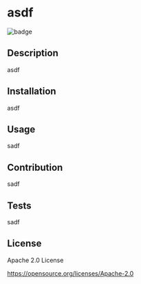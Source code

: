 # asdf


<img title="badge" alt="badge" src="https://img.shields.io/badge/License-Apache_2.0-blue.svg"/>


## Description


asdf


## Installation


asdf


## Usage


sadf


## Contribution


sadf


## Tests


sadf


## License


Apache 2.0 License


https://opensource.org/licenses/Apache-2.0
